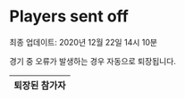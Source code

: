 # Players sent off
최종 업데이트: 2020년 12월 22일 14시 10분


경기 중 오류가 발생하는 경우 자동으로 퇴장됩니다.


| 퇴장된 참가자 |
|:---:|